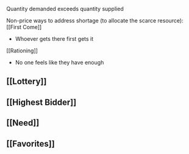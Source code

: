 
Quantity demanded exceeds quantity supplied

Non-price ways to address shortage (to allocate the scarce resource):
[[First Come]]
- Whoever gets there first gets it

[[Rationing]]
- No one feels like they have enough

[[Lottery]]
- 

[[Highest Bidder]]
- 

[[Need]]
- 

[[Favorites]]
- 


